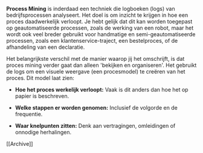 



**Process Mining** is inderdaad een techniek die logboeken (logs) van bedrijfsprocessen analyseert. Het doel is om inzicht te krijgen in hoe een proces daadwerkelijk verloopt. Je hebt gelijk dat dit kan worden toegepast op geautomatiseerde processen, zoals de werking van een robot, maar het wordt ook veel breder gebruikt voor handmatige en semi-geautomatiseerde processen, zoals een klantenservice-traject, een bestelproces, of de afhandeling van een declaratie.

Het belangrijkste verschil met de manier waarop jij het omschrijft, is dat proces mining verder gaat dan alleen 'bekijken en organiseren'. Het gebruikt de logs om een visuele weergave (een procesmodel) te creëren van het proces. Dit model laat zien:

- **Hoe het proces werkelijk verloopt:** Vaak is dit anders dan hoe het op papier is beschreven.
    
- **Welke stappen er worden genomen:** Inclusief de volgorde en de frequentie.
    
- **Waar knelpunten zitten:** Denk aan vertragingen, omleidingen of onnodige herhalingen.


 [[Archive]] 
